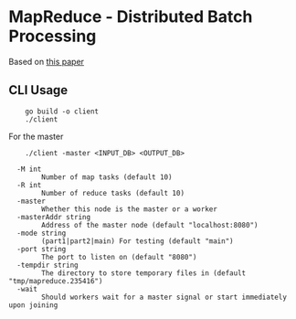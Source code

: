 # MapReduce - Distributed Batch Processing

Based on [this paper](http://research.google.com/archive/mapreduce.html)

## CLI Usage


```
    go build -o client
    ./client
```

For the master 

```
    ./client -master <INPUT_DB> <OUTPUT_DB>
```

```
  -M int
        Number of map tasks (default 10)
  -R int
        Number of reduce tasks (default 10)
  -master
        Whether this node is the master or a worker
  -masterAddr string
        Address of the master node (default "localhost:8080")
  -mode string
        (part1|part2|main) For testing (default "main")
  -port string
        The port to listen on (default "8080")
  -tempdir string
        The directory to store temporary files in (default "tmp/mapreduce.235416")
  -wait
        Should workers wait for a master signal or start immediately upon joining
```
